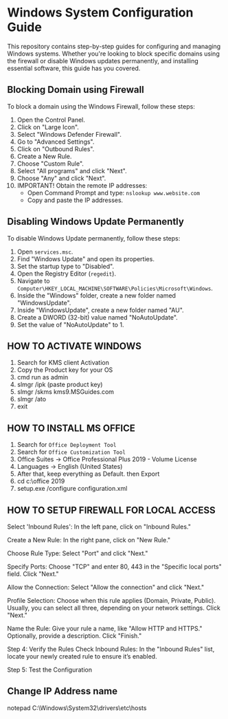 # Windows System Configuration Guide

This repository contains step-by-step guides for configuring and managing Windows systems. Whether you're looking to block specific domains using the firewall or disable Windows updates permanently, and installing essential software, this guide has you covered.

## Blocking Domain using Firewall

To block a domain using the Windows Firewall, follow these steps:

1. Open the Control Panel.
2. Click on "Large Icon".
3. Select "Windows Defender Firewall".
4. Go to "Advanced Settings".
5. Click on "Outbound Rules".
6. Create a New Rule.
7. Choose "Custom Rule".
8. Select "All programs" and click "Next".
9. Choose "Any" and click "Next".
10. IMPORTANT! Obtain the remote IP addresses:
    - Open Command Prompt and type: `nslookup www.website.com`
    - Copy and paste the IP addresses.

## Disabling Windows Update Permanently

To disable Windows Update permanently, follow these steps:

1. Open `services.msc`.
2. Find "Windows Update" and open its properties.
3. Set the startup type to "Disabled".
4. Open the Registry Editor (`regedit`).
5. Navigate to `Computer\HKEY_LOCAL_MACHINE\SOFTWARE\Policies\Microsoft\Windows`.
6. Inside the "Windows" folder, create a new folder named "WindowsUpdate".
7. Inside "WindowsUpdate", create a new folder named "AU".
8. Create a DWORD (32-bit) value named "NoAutoUpdate".
9. Set the value of "NoAutoUpdate" to 1.


## HOW TO ACTIVATE WINDOWS

1. Search for KMS client Activation
2. Copy the Product key for your OS
3. cmd run as admin
4. slmgr /ipk (paste product key)
5. slmgr /skms kms9.MSGuides.com
6. slmgr /ato
7. exit


## HOW TO INSTALL MS OFFICE

1. Search for `Office Deployment Tool`
2. Search for `Office Customization Tool`
3. Office Suites -> Office Professional Plus 2019 - Volume License
4. Languages -> English (United States)
5. After that, keep everything as Default. then Export
6. cd c:\office 2019
7. setup.exe /configure configuration.xml

## HOW TO SETUP FIREWALL FOR LOCAL ACCESS

Select 'Inbound Rules':
In the left pane, click on "Inbound Rules."

Create a New Rule:
In the right pane, click on "New Rule."

Choose Rule Type:
Select "Port" and click "Next."

Specify Ports:
Choose "TCP" and enter 80, 443 in the "Specific local ports" field.
Click "Next."

Allow the Connection:
Select "Allow the connection" and click "Next."

Profile Selection:
Choose when this rule applies (Domain, Private, Public). Usually, you can select all three, depending on your network settings.
Click "Next."

Name the Rule:
Give your rule a name, like "Allow HTTP and HTTPS."
Optionally, provide a description.
Click "Finish."

Step 4: Verify the Rules
Check Inbound Rules:
In the "Inbound Rules" list, locate your newly created rule to ensure it’s enabled.

Step 5: Test the Configuration

## Change IP Address name

notepad C:\Windows\System32\drivers\etc\hosts
